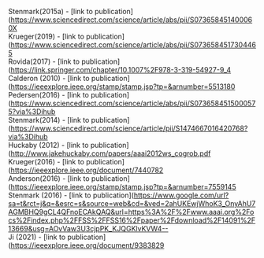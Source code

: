 Stenmark(2015a) - [link to publication](https://www.sciencedirect.com/science/article/abs/pii/S073658451400060X<br />
Krueger(2019) - [link to publication](https://www.sciencedirect.com/science/article/abs/pii/S0736584517304465<br />
Rovida(2017) - [link to publication](https://link.springer.com/chapter/10.1007%2F978-3-319-54927-9_4<br />
Calderon (2010) - [link to publication](https://ieeexplore.ieee.org/stamp/stamp.jsp?tp=&arnumber=5513180<br />
Pedersen(2016) - [link to publication](https://www.sciencedirect.com/science/article/abs/pii/S0736584515000575?via%3Dihub<br />
Stenmark(2014) - [link to publication](https://www.sciencedirect.com/science/article/pii/S1474667016420768?via%3Dihub<br />
Huckaby (2012) - [link to publication](http://www.jakehuckaby.com/papers/aaai2012ws_cogrob.pdf<br />
Krueger(2016) - [link to publication](https://ieeexplore.ieee.org/document/7440782<br />
Anderson(2016) - [link to publication](https://ieeexplore.ieee.org/stamp/stamp.jsp?tp=&arnumber=7559145<br />
Stenmark (2016) - [link to publication](https://www.google.com/url?sa=t&rct=j&q=&esrc=s&source=web&cd=&ved=2ahUKEwjWhoK3_OnyAhU7AGMBHQ9gCL4QFnoECAkQAQ&url=https%3A%2F%2Fwww.aaai.org%2Focs%2Findex.php%2FFSS%2FFSS16%2Fpaper%2Fdownload%2F14091%2F13669&usg=AOvVaw3U3cjpPK_KJQGKlvKVW4--<br />
Ji (2021) - [link to publication](https://ieeexplore.ieee.org/document/9383829<br />
